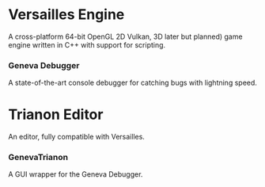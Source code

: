 # Versailles Engine
A cross-platform 64-bit OpenGL 2D Vulkan, 3D later but planned) game engine written in C++ with support for scripting.
### Geneva Debugger
A state-of-the-art console debugger for catching bugs with lightning speed.

# Trianon Editor
An editor, fully compatible with Versailles.
### GenevaTrianon
A GUI wrapper for the Geneva Debugger.
